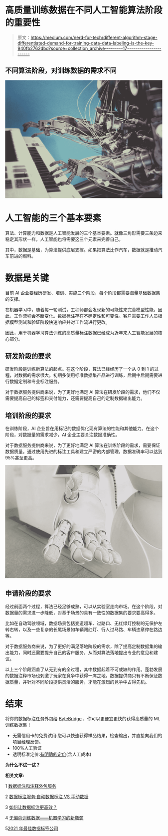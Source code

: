 # 高质量训练数据在不同人工智能算法阶段的重要性

> 原文：<https://medium.com/nerd-for-tech/different-algorithm-stage-differentiated-demand-for-training-data-data-labeling-is-the-key-940fb2762dbd?source=collection_archive---------17----------------------->

## 不同算法阶段，对训练数据的需求不同

![](img/81f444da5ce60ef10655233a169496ed.png)

# 人工智能的三个基本要素

算法、计算能力和数据是人工智能发展的三个基本要素。就像三角形需要三条边来稳定其形状一样，人工智能也将需要这三个元素来完善自己。

其中，数据是基础，为算法提供底层支撑。如果把算法比作汽车，数据就是推动汽车前进的燃料。

# 数据是关键

目前 AI 企业要经历研发、培训、实施三个阶段，每个阶段都需要海量基础数据集的支撑。

在机器学习中，随着每一轮测试，工程师都会发现新的可能性来完善模型性能，因此，工作流程会不断变化。数据标注存在不确定性和可变性。客户需要工作人员根据模型测试和验证阶段快速响应并对工作流进行更改。

因此，用于机器学习算法训练的高质量标注数据已经成为近年来人工智能发展的核心部分。

## **研发阶段的要求**

研发阶段是训练新算法的起点。在这个阶段，算法已经经历了一个从 0 到 1 的过程，对数据的需求很大。初期多使用标准数据集产品进行训练，后期中后期需要进行数据定制和专业标注服务。

对于数据服务提供商来说，为了更好地满足 AI 算法在研发阶段的需求，他们不仅需要提高自己的标签和交付能力，还需要提高自己的定制数据输出能力。

## **培训阶段的要求**

在训练阶段，AI 企业旨在用标记的数据优化现有算法的性能和其他能力。在这个阶段，对数据量的需求减少，AI 企业主要关注数据准确性。

对于数据服务提供商来说，为了更好地满足 AI 算法在训练阶段的需求，需要保证数据质量。通过使用先进的标注工具和建立严密的内部管理，数据准确率可以达到 95%甚至更高。

![](img/4f1db27e6e870859859c60162d38da8d.png)

## **申请阶段的要求**

经过前面两个过程，算法已经足够成熟，可以从实验室走向市场。在这个阶段，对数据量的需求进一步降低，对基于场景的具有一致性的数据集的要求要高得多。

比如在自动驾驶领域，数据场景包括变道超车、过路口、无红绿灯控制的无保护左转右转，以及一些复杂的长尾场景如车辆闯红灯、行人过马路、车辆违章停在路边等。

对于数据服务商来说，为了更好的满足落地阶段的需求，除了提高定制数据集的输出能力，同时还需要提升自己的客户服务，从而对算法落地提出专业的意见和建议。

以上三个阶段涵盖了从无到有的全过程，其中数据起着不可或缺的作用。蓬勃发展的数据注释市场也刺激了玩家在竞争中获得一席之地。数据提供商只有不断保证数据质量，并针对不同阶段提供灵活的服务，才能在激烈的竞争中占得先机。

# 结束

将你的数据标注任务外包给 [ByteBridge](https://tinyurl.com/ms2f78tj) ，你可以更便宜更快的获得高质量的 ML 训练数据集！

*   无需信用卡的免费试用:您可以快速获得样品结果，检查输出，并直接向我们的项目经理反馈。
*   100%人工验证
*   透明标准定价:[有明确的定价](https://www.bytebridge.io/#/?module=price)(含人工成本)

**为什么不试一试？**

**相关文章:**

1 [数据标注和注释外包服务](https://tinyurl.com/ph2evb9f)

2 [数据标注服务:自动数据标注 VS 手动数据](https://tinyurl.com/r6nvdyky)

3 [如何让数据标注更高效？](https://tinyurl.com/1amyxmhb)

4 [无偏向训练数据——机器学习的新瓶颈](https://tinyurl.com/3wv9knbw)

5[2021 年最佳数据标签公司](https://tinyurl.com/3runtux4)